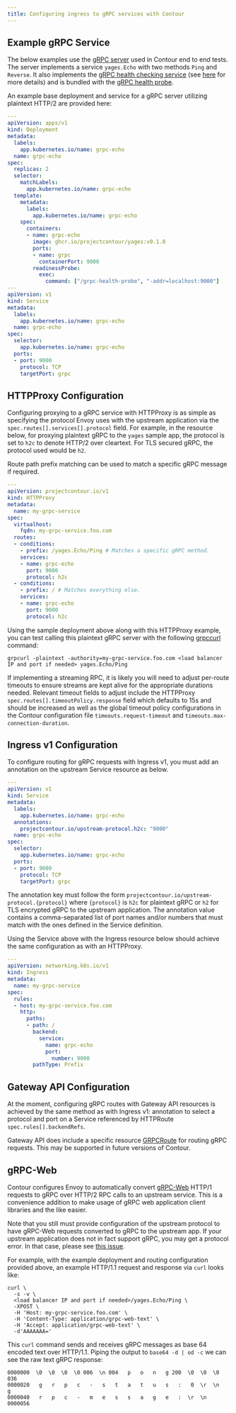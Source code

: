 ```yaml
---
title: Configuring ingress to gRPC services with Contour
---
```


## Example gRPC Service

The below examples use the [gRPC server][1] used in Contour end to end tests.
The server implements a service `yages.Echo` with two methods `Ping` and `Reverse`.
It also implements the [gRPC health checking service][2] (see [here][3] for more details) and is bundled with the [gRPC health probe][4].

An example base deployment and service for a gRPC server utilizing plaintext HTTP/2 are provided here:

```yaml
---
apiVersion: apps/v1
kind: Deployment
metadata:
  labels:
    app.kubernetes.io/name: grpc-echo
  name: grpc-echo
spec:
  replicas: 2
  selector:
    matchLabels:
      app.kubernetes.io/name: grpc-echo
  template:
    metadata:
      labels:
        app.kubernetes.io/name: grpc-echo
    spec:
      containers:
      - name: grpc-echo
        image: ghcr.io/projectcontour/yages:v0.1.0
        ports:
        - name: grpc
          containerPort: 9000
        readinessProbe:
          exec:
            command: ["/grpc-health-probe", "-addr=localhost:9000"]
---
apiVersion: v1
kind: Service
metadata:
  labels:
    app.kubernetes.io/name: grpc-echo
  name: grpc-echo
spec:
  selector:
    app.kubernetes.io/name: grpc-echo
  ports:
  - port: 9000
    protocol: TCP
    targetPort: grpc
```

## HTTPProxy Configuration

Configuring proxying to a gRPC service with HTTPProxy is as simple as specifying the protocol Envoy uses with the upstream application via the `spec.routes[].services[].protocol` field.
For example, in the resource below, for proxying plaintext gRPC to the `yages` sample app, the protocol is set to `h2c` to denote HTTP/2 over cleartext.
For TLS secured gRPC, the protocol used would be `h2`.

Route path prefix matching can be used to match a specific gRPC message if required.

```yaml
---
apiVersion: projectcontour.io/v1
kind: HTTPProxy
metadata:
  name: my-grpc-service
spec:
  virtualhost:
    fqdn: my-grpc-service.foo.com 
  routes:
  - conditions:
    - prefix: /yages.Echo/Ping # Matches a specific gRPC method.
    services:
    - name: grpc-echo
      port: 9000
      protocol: h2c
  - conditions: 
    - prefix: / # Matches everything else.
    services:
    - name: grpc-echo
      port: 9000
      protocol: h2c
```

Using the sample deployment above along with this HTTPProxy example, you can test calling this plaintext gRPC server with the following [grpccurl][5] command:

```
grpcurl -plaintext -authority=my-grpc-service.foo.com <load balancer IP and port if needed> yages.Echo/Ping
```

If implementing a streaming RPC, it is likely you will need to adjust per-route timeouts to ensure streams are kept alive for the appropriate durations needed.
Relevant timeout fields to adjust include the HTTPProxy `spec.routes[].timeoutPolicy.response` field which defaults to 15s and should be increased as well as the global timeout policy configurations in the Contour configuration file `timeouts.request-timeout` and `timeouts.max-connection-duration`.

## Ingress v1 Configuration

To configure routing for gRPC requests with Ingress v1, you must add an annotation on the upstream Service resource as below.

```yaml
---
apiVersion: v1
kind: Service
metadata:
  labels:
    app.kubernetes.io/name: grpc-echo
  annotations:
    projectcontour.io/upstream-protocol.h2c: "9000"
  name: grpc-echo
spec:
  selector:
    app.kubernetes.io/name: grpc-echo
  ports:
  - port: 9000
    protocol: TCP
    targetPort: grpc
```

The annotation key must follow the form `projectcontour.io/upstream-protocol.{protocol}` where `{protocol}` is `h2c` for plaintext gRPC or `h2` for TLS encrypted gRPC to the upstream application.
The annotation value contains a comma-separated list of port names and/or numbers that must match with the ones defined in the Service definition.

Using the Service above with the Ingress resource below should achieve the same configuration as with an HTTPProxy.

```yaml
---
apiVersion: networking.k8s.io/v1
kind: Ingress
metadata:
  name: my-grpc-service
spec:
  rules:
  - host: my-grpc-service.foo.com
    http:
      paths:
      - path: /
        backend:
          service:
            name: grpc-echo
            port:
              number: 9000
        pathType: Prefix
```

## Gateway API Configuration

At the moment, configuring gRPC routes with Gateway API resources is achieved by the same method as with Ingress v1: annotation to select a protocol and port on a Service referenced by HTTPRoute `spec.rules[].backendRefs`.

Gateway API does include a specific resource [GRPCRoute][6] for routing gRPC requests.
This may be supported in future versions of Contour.

## gRPC-Web

Contour configures Envoy to automatically convert [gRPC-Web][7] HTTP/1 requests to gRPC over HTTP/2 RPC calls to an upstream service.
This is a convenience addition to make usage of gRPC web application client libraries and the like easier.

Note that you still must provide configuration of the upstream protocol to have gRPC-Web requests converted to gRPC to the upstream app.
If your upstream application does not in fact support gRPC, you may get a protocol error.
In that case, please see [this issue][8].

For example, with the example deployment and routing configuration provided above, an example HTTP/1.1 request and response via `curl` looks like:

```
curl \
  -s -v \
  <load balancer IP and port if needed>/yages.Echo/Ping \
  -XPOST \
  -H 'Host: my-grpc-service.foo.com' \
  -H 'Content-Type: application/grpc-web-text' \
  -H 'Accept: application/grpc-web-text' \
  -d'AAAAAAA='
```

This `curl` command sends and receives gRPC messages as base 64 encoded text over HTTP/1.1.
Piping the output to `base64 -d | od -c` we can see the raw text gRPC response:

```
0000000  \0  \0  \0  \0 006  \n 004   p   o   n   g 200  \0  \0  \0 036
0000020   g   r   p   c   -   s   t   a   t   u   s   :   0  \r  \n   g
0000040   r   p   c   -   m   e   s   s   a   g   e   :  \r  \n
0000056
```

[1]: https://github.com/projectcontour/yages
[2]: https://pkg.go.dev/google.golang.org/grpc/health/grpc_health_v1
[3]: https://github.com/grpc/grpc/blob/master/doc/health-checking.md
[4]: https://github.com/grpc-ecosystem/grpc-health-probe
[5]: https://github.com/fullstorydev/grpcurl
[6]: https://gateway-api.sigs.k8s.io/references/spec/#gateway.networking.k8s.io/v1alpha2.GRPCRoute
[7]: https://github.com/grpc/grpc-web
[8]: https://github.com/projectcontour/contour/issues/4290
